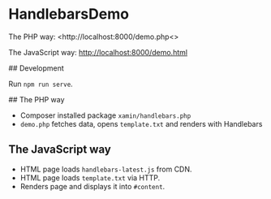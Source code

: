 # HandlebarsDemo

The PHP way: <http://localhost:8000/demo.php<>

The JavaScript way: <http://localhost:8000/demo.html>

## Development

Run `npm run serve`.

## The PHP way

- Composer installed package `xamin/handlebars.php`
- `demo.php` fetches data, opens `template.txt` and renders with Handlebars

## The JavaScript way

- HTML page loads `handlebars-latest.js` from CDN.
- HTML page loads `template.txt` via HTTP.
- Renders page and displays it into `#content`.
